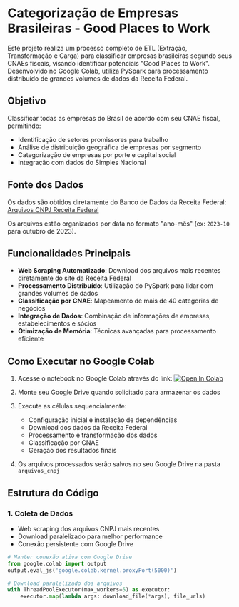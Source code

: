 # Categorização de Empresas Brasileiras - Good Places to Work

Este projeto realiza um processo completo de ETL (Extração, Transformação e Carga) para classificar empresas brasileiras segundo seus CNAEs fiscais, visando identificar potenciais "Good Places to Work". Desenvolvido no Google Colab, utiliza PySpark para processamento distribuído de grandes volumes de dados da Receita Federal.

## Objetivo

Classificar todas as empresas do Brasil de acordo com seu CNAE fiscal, permitindo:
- Identificação de setores promissores para trabalho
- Análise de distribuição geográfica de empresas por segmento
- Categorização de empresas por porte e capital social
- Integração com dados do Simples Nacional

## Fonte dos Dados

Os dados são obtidos diretamente do Banco de Dados da Receita Federal:
[Arquivos CNPJ Receita Federal](https://arquivos.receitafederal.gov.br/cnpj/)

Os arquivos estão organizados por data no formato "ano-mês" (ex: `2023-10` para outubro de 2023).

## Funcionalidades Principais

- **Web Scraping Automatizado**: Download dos arquivos mais recentes diretamente do site da Receita Federal
- **Processamento Distribuído**: Utilização do PySpark para lidar com grandes volumes de dados
- **Classificação por CNAE**: Mapeamento de mais de 40 categorias de negócios
- **Integração de Dados**: Combinação de informações de empresas, estabelecimentos e sócios
- **Otimização de Memória**: Técnicas avançadas para processamento eficiente

## Como Executar no Google Colab

1. Acesse o notebook no Google Colab através do link:
   [![Open In Colab](https://colab.research.google.com/assets/colab-badge.svg)](https://colab.research.google.com/drive/1a2TOYPvEoi4SOlzM4kIvnuYZUYmFyX1s)

2. Monte seu Google Drive quando solicitado para armazenar os dados

3. Execute as células sequencialmente:
   - Configuração inicial e instalação de dependências
   - Download dos dados da Receita Federal
   - Processamento e transformação dos dados
   - Classificação por CNAE
   - Geração dos resultados finais

4. Os arquivos processados serão salvos no seu Google Drive na pasta `arquivos_cnpj`

## Estrutura do Código

### 1. Coleta de Dados
- Web scraping dos arquivos CNPJ mais recentes
- Download paralelizado para melhor performance
- Conexão persistente com Google Drive

```python
# Manter conexão ativa com Google Drive
from google.colab import output
output.eval_js('google.colab.kernel.proxyPort(5000)')

# Download paralelizado dos arquivos
with ThreadPoolExecutor(max_workers=5) as executor:
    executor.map(lambda args: download_file(*args), file_urls)
